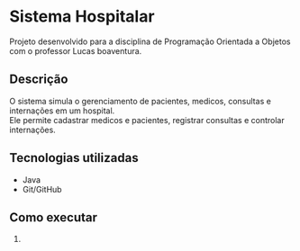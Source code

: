 # Sistema Hospitalar

Projeto desenvolvido para a disciplina de Programação Orientada a Objetos com o professor Lucas boaventura.

## Descrição
O sistema simula o gerenciamento de pacientes, medicos, consultas e internações em um hospital.  
Ele permite cadastrar medicos e pacientes, registrar consultas e controlar internações.

## Tecnologias utilizadas
- Java
- Git/GitHub 

## Como executar
1. 